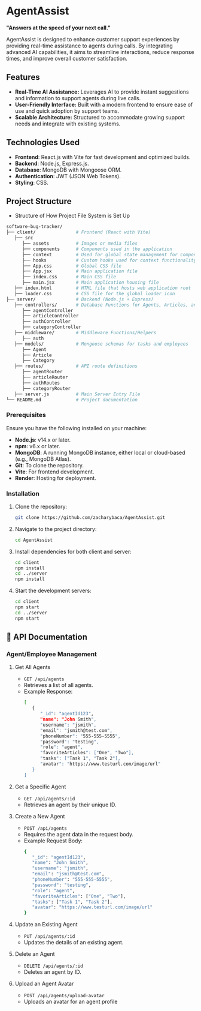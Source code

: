 # AgentAssist

**"Answers at the speed of your next call."**

AgentAssist is designed to enhance customer support experiences by providing real-time assistance to agents during calls. By integrating advanced AI capabilities, it aims to streamline interactions, reduce response times, and improve overall customer satisfaction.

## Features

- **Real-Time AI Assistance:** Leverages AI to provide instant suggestions and information to support agents during live calls.
- **User-Friendly Interface:** Built with a modern frontend to ensure ease of use and quick adoption by support teams.
- **Scalable Architecture:** Structured to accommodate growing support needs and integrate with existing systems.

## Technologies Used

- **Frontend**: React.js with Vite for fast development and optimized builds.
- **Backend**: Node.js, Express.js.
- **Database**: MongoDB with Mongoose ORM.
- **Authentication**: JWT (JSON Web Tokens).
- **Styling**: CSS.

## Project Structure
  - Structure of How Project File System is Set Up
   ```bash
   software-bug-tracker/
   ├── client/               # Frontend (React with Vite)
      ├── src
         ├── assets          # Images or media files
         ├── components      # Components used in the application
         ├── context         # Used for global state management for components
         ├── hooks           # Custom hooks used for context functionality
         ├── App.css         # Global CSS file
         ├── App.jsx         # Main application file
         ├── index.css       # Main CSS file
         ├── main.jsx        # Main application housing file
      ├── index.html         # HTML file that hosts web application root
      ├── loader.css         # CSS file for the global loader icon
   ├── server/               # Backend (Node.js + Express)
      ├── controllers/       # Database Functions for Agents, Articles, and Categories
         ├── agentController
         ├── articleController
         ├── authController
         ├── categoryController
      ├── middleware/        # Middleware Functions/Helpers
         ├── auth
      ├── models/            # Mongoose schemas for tasks and employees
         ├── Agent
         ├── Article
         ├── Category
      ├── routes/            # API route definitions
         ├── agentRouter
         ├── articleRouter
         ├── authRoutes
         ├── categoryRouter
      ├── server.js          # Main Server Entry File
   └── README.md             # Project documentation
   ```

### Prerequisites

Ensure you have the following installed on your machine:

- **Node.js**: v14.x or later.
- **npm**: v6.x or later.
- **MongoDB**: A running MongoDB instance, either local or cloud-based (e.g., MongoDB Atlas).
- **Git**: To clone the repository.
- **Vite**: For frontend development.
- **Render**: Hosting for deployment.

### Installation

1. Clone the repository:

   ```bash
   git clone https://github.com/zacharybaca/AgentAssist.git

2. Navigate to the project directory:
   ```bash
   cd AgentAssist

3. Install dependencies for both client and server:
   ```bash
   cd client
   npm install
   cd ../server
   npm install

4. Start the development servers:
   ```bash
   cd client
   npm start
   cd ../server
   npm start

## 📡 API Documentation

### Agent/Employee Management

   1. Get All Agents
      - <code>GET /api/agents</code>
      - Retrieves a list of all agents.
      - Example Response:
         ```bash
         [
            {
               "_id": "agentId123",
               "name": "John Smith",
               "username": "jsmith",
               "email": "jsmith@test.com",
               "phoneNumber": "555-555-5555",
               "password": "testing",
               "role": "agent",
               "favoriteArticles": ["One", "Two"],
               "tasks": ["Task 1", "Task 2"],
               "avatar": "https://www.testurl.com/image/url"
            }
         ]

   2. Get a Specific Agent
      - <code>GET /api/agents/:id</code>
      - Retrieves an agent by their unique ID.
     
   3. Create a New Agent
      - <code>POST /api/agents</code>
      - Requires the agent data in the request body.
      - Example Request Body:
        ```bash
        {
           "_id": "agentId123",
           "name": "John Smith",
           "username": "jsmith",
           "email": "jsmith@test.com",
           "phoneNumber": "555-555-5555",
           "password": "testing",
           "role": "agent",
           "favoriteArticles": ["One", "Two"],
           "tasks": ["Task 1", "Task 2"],
           "avatar": "https://www.testurl.com/image/url"
        }

   4. Update an Existing Agent
      - <code>PUT /api/agents/:id</code>
      - Updates the details of an existing agent.
        
   5. Delete an Agent
      - <code>DELETE /api/agents/:id</code>
      - Deletes an agent by ID.
        
   6. Upload an Agent Avatar
      - <code>POST /api/agents/upload-avatar</code>
      - Uploads an avatar for an agent profile
